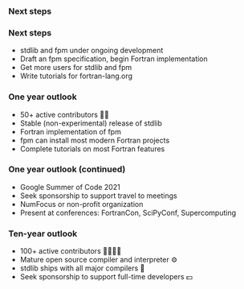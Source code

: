<section>

### Next steps
</section>


<section>

### Next steps

* stdlib and fpm under ongoing development
* Draft an fpm specification, begin Fortran implementation
* Get more users for stdlib and fpm
* Write tutorials for fortran-lang.org
</section>


<section>

### One year outlook

* 50+ active contributors 👫👫
* Stable (non-experimental) release of stdlib
* Fortran implementation of fpm
* fpm can install most modern Fortran projects
* Complete tutorials on most Fortran features
</section>


<section>

### One year outlook (continued)

* Google Summer of Code 2021
* Seek sponsorship to support travel to meetings
* NumFocus or non-profit organization
* Present at conferences: FortranCon, SciPyConf, Supercomputing
</section>

<section>

### Ten-year outlook

* 100+ active contributors 👫👫👫👫
* Mature open source compiler and interpreter ⚙
* stdlib ships with all major compilers 🧰
* Seek sponsorship to support full-time developers 💵
</section>
